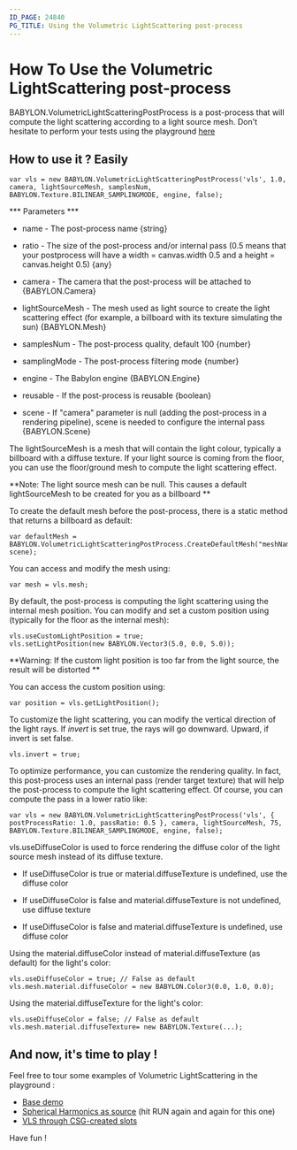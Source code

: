 ```yaml
---
ID_PAGE: 24840
PG_TITLE: Using the Volumetric LightScattering post-process
---
```


# How To Use the Volumetric LightScattering post-process
BABYLON.VolumetricLightScatteringPostProcess is a post-process that will compute the light scattering according to a light source mesh.
Don't hesitate to perform your tests using the playground [here]( https://www.babylonjs-playground.com/?25)

## How to use it ? Easily ##

```
var vls = new BABYLON.VolumetricLightScatteringPostProcess('vls', 1.0, camera, lightSourceMesh, samplesNum, BABYLON.Texture.BILINEAR_SAMPLINGMODE, engine, false);
```

*** Parameters ***

- name - The post-process name {string}
- ratio - The size of the post-process and/or internal pass (0.5 means that your postprocess will have a width = canvas.width 0.5 and a height = canvas.height 0.5) {any}
- camera - The camera that the post-process will be attached to {BABYLON.Camera}

- lightSourceMesh - The mesh used as light source to create the light scattering effect (for example, a billboard with its texture simulating the sun) {BABYLON.Mesh}

- samplesNum - The post-process quality, default 100 {number}
- samplingMode - The post-process filtering mode {number}
- engine - The Babylon engine {BABYLON.Engine}
- reusable - If the post-process is reusable {boolean}
- scene - If "camera" parameter is null (adding the post-process in a rendering pipeline), scene is needed to configure the internal pass {BABYLON.Scene}

The lightSourceMesh is a mesh that will contain the light colour, typically a billboard with a diffuse texture.  If your light source is coming from the floor, you can use the floor/ground mesh to compute the light scattering effect.

**Note: The light source mesh can be null. This causes a default lightSourceMesh to be created for you as a billboard **

To create the default mesh before the post-process, there is a static method that returns a billboard as default:

```
var defaultMesh = BABYLON.VolumetricLightScatteringPostProcess.CreateDefaultMesh("meshName", scene);
```

You can access and modify the mesh using:

```
var mesh = vls.mesh;
```

By default, the post-process is computing the light scattering using the internal mesh position.  You can modify and set a custom position using (typically for the floor as the internal mesh):

```
vls.useCustomLightPosition = true;
vls.setLightPosition(new BABYLON.Vector3(5.0, 0.0, 5.0));
```

**Warning: If the custom light position is too far from the light source, the result will be distorted **

You can access the custom position using:

```
var position = vls.getLightPosition();
```

To customize the light scattering, you can modify the vertical direction of the light rays. If _invert_ is set true, the rays will go downward. Upward, if invert is set false.

```
vls.invert = true;
```

To optimize performance, you can customize the rendering quality. In fact, this post-process uses an internal pass (render target texture) that will help the post-process to compute the light scattering effect. Of course, you can compute the pass in a lower ratio like:

```
var vls = new BABYLON.VolumetricLightScatteringPostProcess('vls', { postProcessRatio: 1.0, passRatio: 0.5 }, camera, lightSourceMesh, 75, BABYLON.Texture.BILINEAR_SAMPLINGMODE, engine, false);
```

vls.useDiffuseColor is used to force rendering the diffuse color of the light source mesh instead of its diffuse texture.

- If useDiffuseColor is true or material.diffuseTexture is undefined, use the diffuse color

- If useDiffuseColor is false and material.diffuseTexture is not undefined, use diffuse texture

- If useDiffuseColor is false and material.diffuseTexture is undefined, use diffuse color

Using the material.diffuseColor instead of material.diffuseTexture (as default) for the light's color:

```
vls.useDiffuseColor = true; // False as default
vls.mesh.material.diffuseColor = new BABYLON.Color3(0.0, 1.0, 0.0);
```

Using the material.diffuseTexture for the light's color:

```
vls.useDiffuseColor = false; // False as default
vls.mesh.material.diffuseTexture= new BABYLON.Texture(...);
```

## And now, it's time to play ! ##

Feel free to tour some examples of Volumetric LightScattering in the playground :

- [Base demo]( https://www.babylonjs-playground.com/?25)
- [Spherical Harmonics as source]( https://www.babylonjs-playground.com/#HYFQJ) (hit RUN again and again for this one)
- [VLS through CSG-created slots]( https://www.babylonjs-playground.com/#UUXLX#11)

<!-- 
- [Colorful experiment]( https://www.babylonjs-playground.com/#1XOMH0)
- [Video texture as source]( https://www.babylonjs-playground.com/#1ELQC1)
- [Particles as source #1]( https://www.babylonjs-playground.com/#2L5DBX)
- [Particles as source #2]( https://www.babylonjs-playground.com/#MYY6S#5)
-->

Have fun !
